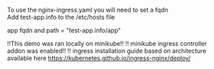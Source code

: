 
To use the nginx-ingress.yaml you will need to set a fqdn  
Add <your-ip-address> test-app.info  to the  /etc/hosts file

app fqdn and path =  "test-app.info/app"

 !!This demo was ran locally on minikube!!
 !! minikube ingress controller addon was enabled!!
 !! ingress installation guide based on architecture available here https://kubernetes.github.io/ingress-nginx/deploy/ 

